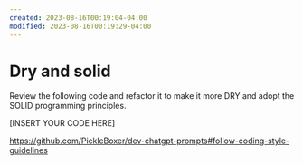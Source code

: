 ```yaml
---
created: 2023-08-16T00:19:04-04:00
modified: 2023-08-16T00:19:29-04:00
---
```


# Dry and solid

Review the following code and refactor it to make it more DRY and adopt the SOLID programming principles.

[INSERT YOUR CODE HERE]

https://github.com/PickleBoxer/dev-chatgpt-prompts#follow-coding-style-guidelines
